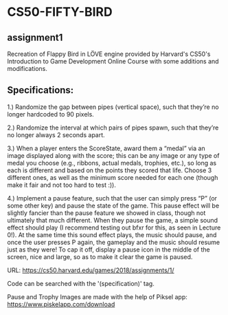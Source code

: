 # CS50-FIFTY-BIRD

## assignment1

Recreation of Flappy Bird in LÖVE engine provided by Harvard's CS50's Introduction to Game Development Online Course with some additions and modifications.

## Specifications:

1.) Randomize the gap between pipes (vertical space), such that they’re no longer hardcoded to 90 pixels.

2.) Randomize the interval at which pairs of pipes spawn, such that they’re no longer always 2 seconds apart.

3.) When a player enters the ScoreState, award them a “medal” via an image displayed along with the score; this can be any image or any type of medal you choose (e.g., ribbons, actual medals, trophies, etc.), so long as each is different and based on the points they scored that life. Choose 3 different ones, as well as the minimum score needed for each one (though make it fair and not too hard to test :)).

4.) Implement a pause feature, such that the user can simply press “P” (or some other key) and pause the state of the game. This pause effect will be slightly fancier than the pause feature we showed in class, though not ultimately that much different. When they pause the game, a simple sound effect should play (I recommend testing out bfxr for this, as seen in Lecture 0!). At the same time this sound effect plays, the music should pause, and once the user presses P again, the gameplay and the music should resume just as they were! To cap it off, display a pause icon in the middle of the screen, nice and large, so as to make it clear the game is paused.

URL: https://cs50.harvard.edu/games/2018/assignments/1/

Code can be searched with the '(specification)' tag.

Pause and Trophy Images are made with the help of Piksel app: https://www.piskelapp.com/download 
